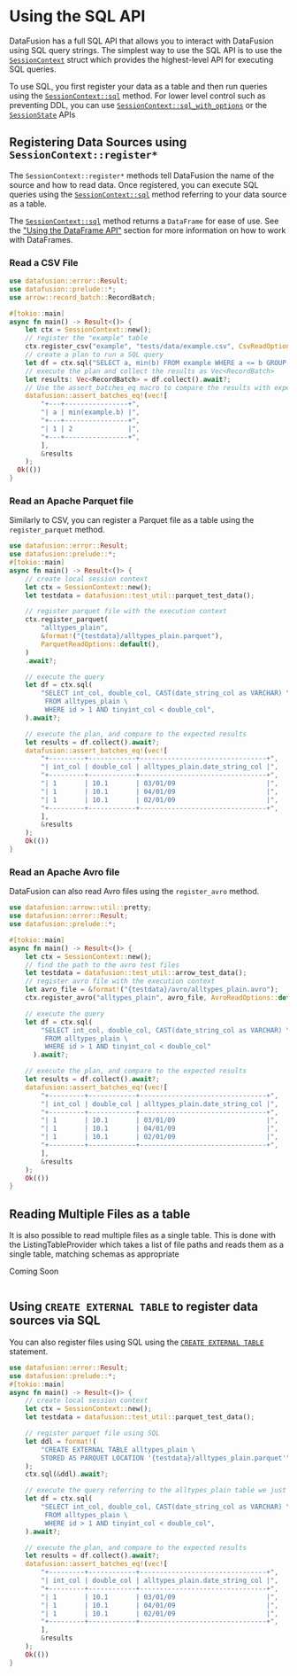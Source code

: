 
# Using the SQL API

DataFusion has a full SQL API that allows you to interact with DataFusion using
SQL query strings. The simplest way to use the SQL API is to use the
[`SessionContext`] struct which provides the highest-level API for executing SQL
queries.

To use SQL, you first register your data as a table and then run queries
using the [`SessionContext::sql`] method. For lower level control such as
preventing DDL, you can use [`SessionContext::sql_with_options`] or the
[`SessionState`] APIs

## Registering Data Sources using `SessionContext::register*`

The `SessionContext::register*` methods tell DataFusion the name of
the source and how to read data. Once registered, you can execute SQL queries
using the [`SessionContext::sql`] method referring to your data source as a table.

The [`SessionContext::sql`] method returns a `DataFrame` for ease of
use. See the ["Using the DataFrame API"] section for more information on how to
work with DataFrames.

### Read a CSV File

```rust
use datafusion::error::Result;
use datafusion::prelude::*;
use arrow::record_batch::RecordBatch;

#[tokio::main]
async fn main() -> Result<()> {
    let ctx = SessionContext::new();
    // register the "example" table
    ctx.register_csv("example", "tests/data/example.csv", CsvReadOptions::new()).await?;
    // create a plan to run a SQL query
    let df = ctx.sql("SELECT a, min(b) FROM example WHERE a <= b GROUP BY a LIMIT 100").await?;
    // execute the plan and collect the results as Vec<RecordBatch>
    let results: Vec<RecordBatch> = df.collect().await?;
    // Use the assert_batches_eq macro to compare the results with expected output
    datafusion::assert_batches_eq!(vec![
        "+---+----------------+",
        "| a | min(example.b) |",
        "+---+----------------+",
        "| 1 | 2              |",
        "+---+----------------+",
        ],
        &results
    );
  Ok(())
}
```

### Read an Apache Parquet file

Similarly to CSV, you can register a Parquet file as a table using the `register_parquet` method.

```rust
use datafusion::error::Result;
use datafusion::prelude::*;
#[tokio::main]
async fn main() -> Result<()> {
    // create local session context
    let ctx = SessionContext::new();
    let testdata = datafusion::test_util::parquet_test_data();

    // register parquet file with the execution context
    ctx.register_parquet(
        "alltypes_plain",
        &format!("{testdata}/alltypes_plain.parquet"),
        ParquetReadOptions::default(),
    )
    .await?;

    // execute the query
    let df = ctx.sql(
        "SELECT int_col, double_col, CAST(date_string_col as VARCHAR) \
         FROM alltypes_plain \
         WHERE id > 1 AND tinyint_col < double_col",
    ).await?;

    // execute the plan, and compare to the expected results
    let results = df.collect().await?;
    datafusion::assert_batches_eq!(vec![
        "+---------+------------+--------------------------------+",
        "| int_col | double_col | alltypes_plain.date_string_col |",
        "+---------+------------+--------------------------------+",
        "| 1       | 10.1       | 03/01/09                       |",
        "| 1       | 10.1       | 04/01/09                       |",
        "| 1       | 10.1       | 02/01/09                       |",
        "+---------+------------+--------------------------------+",
        ],
        &results
    );
    Ok(())
}
```

### Read an Apache Avro file

DataFusion can also read Avro files using the `register_avro` method.

```rust
use datafusion::arrow::util::pretty;
use datafusion::error::Result;
use datafusion::prelude::*;

#[tokio::main]
async fn main() -> Result<()> {
    let ctx = SessionContext::new();
    // find the path to the avro test files
    let testdata = datafusion::test_util::arrow_test_data();
    // register avro file with the execution context
    let avro_file = &format!("{testdata}/avro/alltypes_plain.avro");
    ctx.register_avro("alltypes_plain", avro_file, AvroReadOptions::default()).await?;

    // execute the query
    let df = ctx.sql(
        "SELECT int_col, double_col, CAST(date_string_col as VARCHAR) \
         FROM alltypes_plain \
         WHERE id > 1 AND tinyint_col < double_col"
      ).await?;

    // execute the plan, and compare to the expected results
    let results = df.collect().await?;
    datafusion::assert_batches_eq!(vec![
        "+---------+------------+--------------------------------+",
        "| int_col | double_col | alltypes_plain.date_string_col |",
        "+---------+------------+--------------------------------+",
        "| 1       | 10.1       | 03/01/09                       |",
        "| 1       | 10.1       | 04/01/09                       |",
        "| 1       | 10.1       | 02/01/09                       |",
        "+---------+------------+--------------------------------+",
        ],
        &results
    );
    Ok(())
}
```

## Reading Multiple Files as a table

It is also possible to read multiple files as a single table. This is done
with the ListingTableProvider which takes a list of file paths and reads them
as a single table, matching schemas as appropriate

Coming Soon

```rust

```

## Using `CREATE EXTERNAL TABLE` to register data sources via SQL

You can also register files using SQL using the [`CREATE EXTERNAL TABLE`]
statement.

[`create external table`]: ../user-guide/sql/ddl.md#create-external-table

```rust
use datafusion::error::Result;
use datafusion::prelude::*;
#[tokio::main]
async fn main() -> Result<()> {
    // create local session context
    let ctx = SessionContext::new();
    let testdata = datafusion::test_util::parquet_test_data();

    // register parquet file using SQL
    let ddl = format!(
        "CREATE EXTERNAL TABLE alltypes_plain \
        STORED AS PARQUET LOCATION '{testdata}/alltypes_plain.parquet'"
    );
    ctx.sql(&ddl).await?;

    // execute the query referring to the alltypes_plain table we just registered
    let df = ctx.sql(
        "SELECT int_col, double_col, CAST(date_string_col as VARCHAR) \
         FROM alltypes_plain \
         WHERE id > 1 AND tinyint_col < double_col",
    ).await?;

    // execute the plan, and compare to the expected results
    let results = df.collect().await?;
    datafusion::assert_batches_eq!(vec![
        "+---------+------------+--------------------------------+",
        "| int_col | double_col | alltypes_plain.date_string_col |",
        "+---------+------------+--------------------------------+",
        "| 1       | 10.1       | 03/01/09                       |",
        "| 1       | 10.1       | 04/01/09                       |",
        "| 1       | 10.1       | 02/01/09                       |",
        "+---------+------------+--------------------------------+",
        ],
        &results
    );
    Ok(())
}
```

[`sessioncontext`]: https://docs.rs/datafusion/latest/datafusion/execution/context/struct.SessionContext.html
[`sessioncontext::sql`]: https://docs.rs/datafusion/latest/datafusion/execution/context/struct.SessionContext.html#method.sql
[`sessioncontext::sql_with_options`]: https://docs.rs/datafusion/latest/datafusion/execution/context/struct.SessionContext.html#method.sql_with_options
[`sessionstate`]: https://docs.rs/datafusion/latest/datafusion/execution/session_state/struct.SessionState.html
["using the dataframe api"]: ../library-user-guide/using-the-dataframe-api.md
